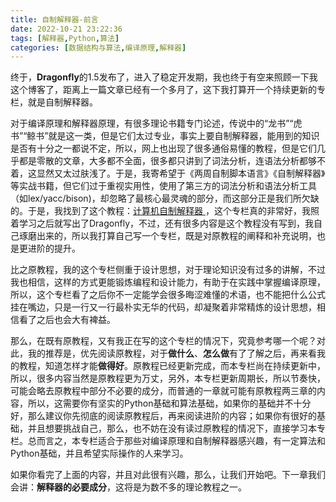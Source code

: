 ```yaml
---
title: 自制解释器-前言
date: 2022-10-21 23:22:36
tags: [解释器,Python,算法]
categories: [数据结构与算法,编译原理,解释器]
---
```


终于，**Dragonfly**的1.5发布了，进入了稳定开发期，我也终于有空来照顾一下我这个博客了，距离上一篇文章已经有一个多月了，这下我打算开一个持续更新的专栏，就是自制解释器。

对于编译原理和解释器原理，有很多理论书籍专门论述，传说中的“龙书”“虎书”“鲸书”就是这一类，但是它们太过专业，事实上要自制解释器，能用到的知识是否有十分之一都说不定，所以，网上也出现了很多通俗易懂的教程，但是它们几乎都是零散的文章，大多都不全面，很多都只讲到了词法分析，连语法分析都够不着，这显然又太过肤浅了。于是，我寄希望于《两周自制脚本语言》《自制解释器》等实战书籍，但它们过于重视实用性，使用了第三方的词法分析和语法分析工具（如lex/yacc/bison)，却忽略了最核心最灵魂的部分，而这部分正是我们所欠缺的。于是，我找到了这个教程：[计算机自制解释器 ](https://www.zhihu.com/column/c_1383722427357159424)，这个专栏真的非常好，我照着学习之后就写出了Dragonfly，不过，还有很多内容是这个教程没有写到，我自己琢磨出来的，所以我打算自己写一个专栏，既是对原教程的阐释和补充说明，也是更进阶的提升。

比之原教程，我的这个专栏侧重于设计思想，对于理论知识没有过多的讲解，不过我也相信，这样的方式更能锻炼编程和设计能力，有助于在实践中掌握编译原理，所以，这个专栏看了之后你不一定能学会很多晦涩难懂的术语，也不能把什么公式挂在嘴边，只是一行又一行最朴实无华的代码，却凝聚着非常精炼的设计思想，相信看了之后也会大有裨益。

那么，在既有原教程，又有我正在写的这个专栏的情况下，究竟参考哪一个呢？对此，我的推荐是，优先阅读原教程，对于**做什么**、**怎么做**有了了解之后，再来看我的教程，知道怎样才能**做得好**。原教程已经更新完成，而本专栏尚在持续更新中，所以，很多内容当然是原教程更为万丈，另外，本专栏更新周期长，所以节奏快，可能会略去原教程中部分不必要的成分，而普通的一章就可能有原教程两三章的内容，所以，这需要你有坚实的Python基础和算法基础，如果你的基础并不十分好，那么建议你先彻底的阅读原教程后，再来阅读进阶的内容；如果你有很好的基础，并且想要挑战自己，那么，也不妨在没有读过原教程的情况下，直接学习本专栏。总而言之，本专栏适合于那些对编译原理和自制解释器感兴趣，有一定算法和Python基础，并且希望实际操作的人来学习。

如果你看完了上面的内容，并且对此很有兴趣，那么，让我们开始吧。下一章我们会讲：**解释器的必要成分**，这将是为数不多的理论教程之一。
